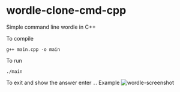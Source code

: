 # wordle-clone-cmd-cpp
Simple command line wordle in C++ 

To compile
```
g++ main.cpp -o main
```
To run
```
./main
```
To exit and show the answer enter `.`.
Example
![wordle-screenshot](https://github.com/Dima-aka-dima/wordle-clone-cmd-cpp/assets/99353558/0b5a217c-9073-435f-835f-b81401fe04f9)
